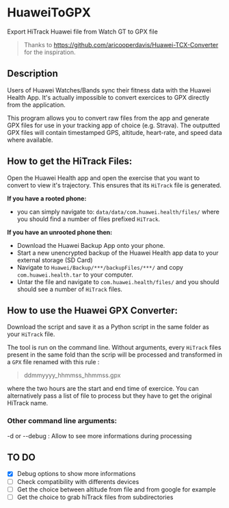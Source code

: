 

# HuaweiToGPX
Export HiTrack Huawei file from Watch GT to GPX file

>Thanks to https://github.com/aricooperdavis/Huawei-TCX-Converter for the inspiration.

## Description
Users of Huawei Watches/Bands sync their fitness data with the Huawei Health App. It's actually impossible to convert exercices to GPX directly from the application. 

This program allows you to convert raw files from the app and generate GPX files for use in your tracking app of choice (e.g. Strava). The outputted GPX files will contain timestamped GPS, altitude, heart-rate, and speed data where available.

## How to get the HiTrack Files:
Open the Huawei Health app and open the exercise that you want to convert to view it's trajectory. This ensures that its `HiTrack` file is generated.

**If you have a rooted phone:**
* you can simply navigate to: `data/data/com.huawei.health/files/` where you should find a number of files prefixed `HiTrack`.

**If you have an unrooted phone then:**
* Download the Huawei Backup App onto your phone.
* Start a new unencrypted backup of the Huawei Health app data to your external storage (SD Card)
* Navigate to `Huawei/Backup/***/backupFiles/***/` and copy `com.huawei.health.tar` to your computer.
* Untar the file and navigate to `com.huawei.health/files/` and you should should see a number of `HiTrack` files.

## How to use the Huawei GPX Converter:
Download the script and save it as a Python script in the same folder as your `HiTrack` file.

The tool is run on the command line. Without arguments, every `HiTrack` files present in the same fold than the scrip will be processed and transformed in a `GPX` file renamed with this rule :
> ddmmyyyy_hhmmss_hhmmss.gpx 

where the two hours are the start and end time of exercice. You can alternatively pass a list of file to process but they have to get the original HiTrack name.

### Other command line arguments:
-d or --debug : Allow to see more informations during processing

## TO DO
 - [x] Debug options to show more informations
 - [ ] Check compatibility with differents devices
 - [ ] Get the choice between altitude from file and from google for example
 - [ ] Get the choice to grab hiTrack files from subdirectories
